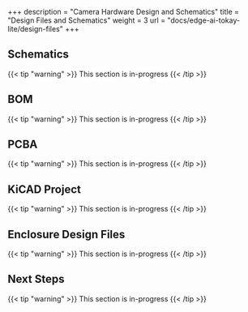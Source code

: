 +++
description = "Camera Hardware Design and Schematics"
title = "Design Files and Schematics"
weight = 3
url = "docs/edge-ai-tokay-lite/design-files"
+++

## Schematics

{{< tip "warning" >}}
This section is in-progress
{{< /tip >}}

## BOM

{{< tip "warning" >}}
This section is in-progress
{{< /tip >}}

## PCBA

{{< tip "warning" >}}
This section is in-progress
{{< /tip >}}

## KiCAD Project

{{< tip "warning" >}}
This section is in-progress
{{< /tip >}}

## Enclosure Design Files

{{< tip "warning" >}}
This section is in-progress
{{< /tip >}}

## Next Steps

{{< tip "warning" >}}
This section is in-progress
{{< /tip >}}
